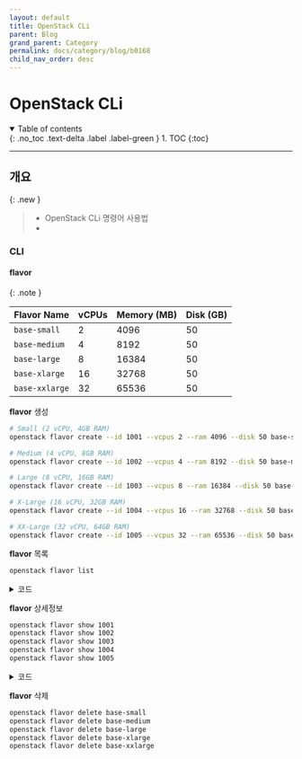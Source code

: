 ```yaml
---
layout: default
title: OpenStack CLi
parent: Blog
grand_parent: Category
permalink: docs/category/blog/b0168
child_nav_order: desc
---
```


# OpenStack CLi

<details open markdown="block">
  <summary>
    Table of contents
  </summary>
  {: .no_toc .text-delta .label .label-green }
1. TOC
{:toc}
</details>

---

## 개요

{: .new }
> - OpenStack CLi 명령어 사용법
> - 

### CLI

#### flavor

{: .note }
>
| Flavor Name      | vCPUs | Memory (MB) | Disk (GB) |
|-------------------|-------|-------------|-----------|
| `base-small`      | 2     | 4096        | 50        |
| `base-medium`     | 4     | 8192        | 50        |
| `base-large`      | 8     | 16384       | 50        |
| `base-xlarge`     | 16    | 32768       | 50        |
| `base-xxlarge`    | 32    | 65536       | 50        |

**flavor** 생성

```bash
# Small (2 vCPU, 4GB RAM)
openstack flavor create --id 1001 --vcpus 2 --ram 4096 --disk 50 base-small

# Medium (4 vCPU, 8GB RAM)
openstack flavor create --id 1002 --vcpus 4 --ram 8192 --disk 50 base-medium

# Large (8 vCPU, 16GB RAM)
openstack flavor create --id 1003 --vcpus 8 --ram 16384 --disk 50 base-large

# X-Large (16 vCPU, 32GB RAM)
openstack flavor create --id 1004 --vcpus 16 --ram 32768 --disk 50 base-xlarge

# XX-Large (32 vCPU, 64GB RAM)
openstack flavor create --id 1005 --vcpus 32 --ram 65536 --disk 50 base-xxlarge
```

**flavor** 목록

```bash
openstack flavor list
```

<details markdown="block">
  <summary>
    코드
  </summary>
  {: .text-delta .label .label-green }
  
```bash
+------+--------------+-------+------+-----------+-------+-----------+
| ID   | Name         |   RAM | Disk | Ephemeral | VCPUs | Is Public |
+------+--------------+-------+------+-----------+-------+-----------+
| 1001 | base-small   |  4096 |   50 |         0 |     2 | True      |
| 1002 | base-medium  |  8192 |   50 |         0 |     4 | True      |
| 1003 | base-large   | 16384 |   50 |         0 |     8 | True      |
| 1004 | base-xlarge  | 32768 |   50 |         0 |    16 | True      |
| 1005 | base-xxlarge | 65536 |   50 |         0 |    32 | True      |
+------+--------------+-------+------+-----------+-------+-----------+
```

</details>

**flavor** 상세정보

```bash
openstack flavor show 1001
openstack flavor show 1002
openstack flavor show 1003
openstack flavor show 1004
openstack flavor show 1005
```

<details markdown="block">
  <summary>
    코드
  </summary>
  {: .text-delta .label .label-green }

```bash
+----------------------------+------------+
| Field                      | Value      |
+----------------------------+------------+
| OS-FLV-DISABLED:disabled   | False      |
| OS-FLV-EXT-DATA:ephemeral  | 0          |
| access_project_ids         | None       |
| description                | None       |
| disk                       | 50         |
| id                         | 1001       |
| name                       | base-small |
| os-flavor-access:is_public | True       |
| properties                 |            |
| ram                        | 4096       |
| rxtx_factor                | 1.0        |
| swap                       | 0          |
| vcpus                      | 2          |
+----------------------------+------------+
+----------------------------+-------------+
| Field                      | Value       |
+----------------------------+-------------+
| OS-FLV-DISABLED:disabled   | False       |
| OS-FLV-EXT-DATA:ephemeral  | 0           |
| access_project_ids         | None        |
| description                | None        |
| disk                       | 50          |
| id                         | 1002        |
| name                       | base-medium |
| os-flavor-access:is_public | True        |
| properties                 |             |
| ram                        | 8192        |
| rxtx_factor                | 1.0         |
| swap                       | 0           |
| vcpus                      | 4           |
+----------------------------+-------------+
+----------------------------+------------+
| Field                      | Value      |
+----------------------------+------------+
| OS-FLV-DISABLED:disabled   | False      |
| OS-FLV-EXT-DATA:ephemeral  | 0          |
| access_project_ids         | None       |
| description                | None       |
| disk                       | 50         |
| id                         | 1003       |
| name                       | base-large |
| os-flavor-access:is_public | True       |
| properties                 |            |
| ram                        | 16384      |
| rxtx_factor                | 1.0        |
| swap                       | 0          |
| vcpus                      | 8          |
+----------------------------+------------+
+----------------------------+-------------+
| Field                      | Value       |
+----------------------------+-------------+
| OS-FLV-DISABLED:disabled   | False       |
| OS-FLV-EXT-DATA:ephemeral  | 0           |
| access_project_ids         | None        |
| description                | None        |
| disk                       | 50          |
| id                         | 1004        |
| name                       | base-xlarge |
| os-flavor-access:is_public | True        |
| properties                 |             |
| ram                        | 32768       |
| rxtx_factor                | 1.0         |
| swap                       | 0           |
| vcpus                      | 16          |
+----------------------------+-------------+
+----------------------------+--------------+
| Field                      | Value        |
+----------------------------+--------------+
| OS-FLV-DISABLED:disabled   | False        |
| OS-FLV-EXT-DATA:ephemeral  | 0            |
| access_project_ids         | None         |
| description                | None         |
| disk                       | 50           |
| id                         | 1005         |
| name                       | base-xxlarge |
| os-flavor-access:is_public | True         |
| properties                 |              |
| ram                        | 65536        |
| rxtx_factor                | 1.0          |
| swap                       | 0            |
| vcpus                      | 32           |
+----------------------------+--------------+
```

</details>

**flavor** 삭제

```bash
openstack flavor delete base-small
openstack flavor delete base-medium
openstack flavor delete base-large
openstack flavor delete base-xlarge
openstack flavor delete base-xxlarge
```
